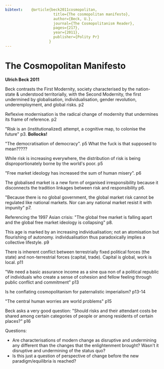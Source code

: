 ```yaml
---
bibtext: 	@article{beck2011cosmopolitan,
					  title={The cosmopolitan manifesto},
					  author={Beck, U.},
					  journal={The Cosmopolitanism Reader},
					  pages={217},
					  year={2011},
					  publisher={Polity Pr}
					}
---
```


The Cosmopolitan Manifesto
==========================

**Ulrich Beck 2011**

Beck contrasts the First Modernity, society characterised by the nation-state & understood territorially, with the Second Modernity, the first undermined by globalisation, individualisation, gender revolution, underemployment, and global risks. p2 

Reflexive modernisation is the radical change of modernity that undermines its frame of reference. p2

"Risk is an (institutionalized) attempt, a cognitive map, to colonise the future" p3. **Bollocks!**

"The democratisation of democracy". p5 What the fuck is that supposed to mean?????

While risk is increasing everywhere, the distribution of risk is being disproportionately borne by the world's poor. p5

"Free market ideology has increased the sum of human misery". p6

The globalised market is a new form of organised irresponsibility because it disconnects the tradition linkages between risk and responsibility p6.

"Because there is no global government, the global market risk cannot be regulated like national markets.  Nor can any national market resist it with impunity" p7.

Referencing the 1997 Asian crisis: "The global free market is falling apart and the global free market ideology is collapsing" p8.

This age is marked by an increasing individualisation; not an atomisation but flourishing of autonomy.  individualisation thus paradoxically implies a collective lifestyle. p9

There is inherent conflict between terrestrially fixed political forces (the state) and non-terrestrial forces (capital, trade).  Capital is global, work is local. p11

"We need a basic assurance income as a sine qua non of a political republic of individuals who create a sense of cohesion and fellow feeling through public conflict and commitment" p13

Is he conflating cosmopolitanism for paternalistic imperialism? p13-14

"The central human worries are world problems" p15

Beck asks a very good question: "Should risks and their attendant costs be shared among certain categories of people or among residents of certain places?" p16


Questions:

- Are characterisations of modern change as disruptive and undermining any different than the changes that the enlightenment brought?  Wasn't it disruptive and undermining of the status quo?
- Is this just a question of perspective of change before the new paradigm/equilibria is reached?